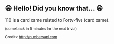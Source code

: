 ## 😄 Hello! Did you know that... 😄
110 is a card game related to Forty-five (card game).

<sup>(come back in 5 minutes for the next trivia)</sup>


<sup>Credits: http://numbersapi.com</sup>
